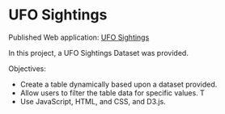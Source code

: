 # UFO Sightings 

Published Web application: [UFO Sightings](https://vmratcliff.github.io/UFO_Sightings-Javascript/) 

In this project, a UFO Sightings Dataset was provided. 

Objectives:
* Create a table dynamically based upon a dataset provided. 
* Allow users to filter the table data for specific values. T
* Use JavaScript, HTML, and CSS, and D3.js.
